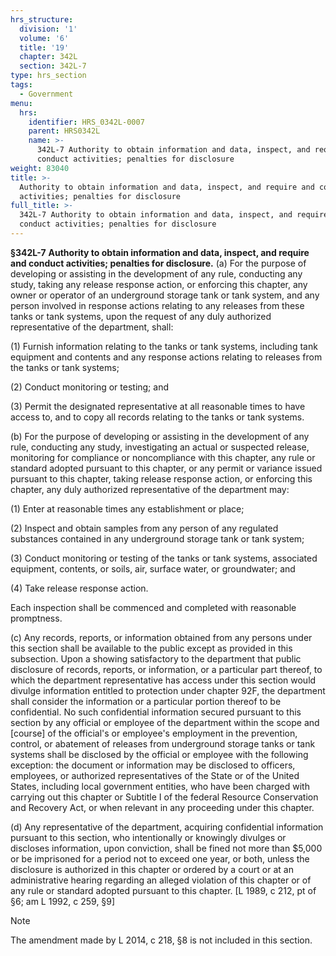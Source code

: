 ```yaml
---
hrs_structure:
  division: '1'
  volume: '6'
  title: '19'
  chapter: 342L
  section: 342L-7
type: hrs_section
tags:
  - Government
menu:
  hrs:
    identifier: HRS_0342L-0007
    parent: HRS0342L
    name: >-
      342L-7 Authority to obtain information and data, inspect, and require and
      conduct activities; penalties for disclosure
weight: 83040
title: >-
  Authority to obtain information and data, inspect, and require and conduct
  activities; penalties for disclosure
full_title: >-
  342L-7 Authority to obtain information and data, inspect, and require and
  conduct activities; penalties for disclosure
---
```

**§342L-7** **Authority to obtain information and data, inspect, and require and conduct activities; penalties for disclosure.** (a) For the purpose of developing or assisting in the development of any rule, conducting any study, taking any release response action, or enforcing this chapter, any owner or operator of an underground storage tank or tank system, and any person involved in response actions relating to any releases from these tanks or tank systems, upon the request of any duly authorized representative of the department, shall:

(1) Furnish information relating to the tanks or tank systems, including tank equipment and contents and any response actions relating to releases from the tanks or tank systems;

(2) Conduct monitoring or testing; and

(3) Permit the designated representative at all reasonable times to have access to, and to copy all records relating to the tanks or tank systems.

(b) For the purpose of developing or assisting in the development of any rule, conducting any study, investigating an actual or suspected release, monitoring for compliance or noncompliance with this chapter, any rule or standard adopted pursuant to this chapter, or any permit or variance issued pursuant to this chapter, taking release response action, or enforcing this chapter, any duly authorized representative of the department may:

(1) Enter at reasonable times any establishment or place;

(2) Inspect and obtain samples from any person of any regulated substances contained in any underground storage tank or tank system;

(3) Conduct monitoring or testing of the tanks or tank systems, associated equipment, contents, or soils, air, surface water, or groundwater; and

(4) Take release response action.

Each inspection shall be commenced and completed with reasonable promptness.

(c) Any records, reports, or information obtained from any persons under this section shall be available to the public except as provided in this subsection. Upon a showing satisfactory to the department that public disclosure of records, reports, or information, or a particular part thereof, to which the department representative has access under this section would divulge information entitled to protection under chapter 92F, the department shall consider the information or a particular portion thereof to be confidential. No such confidential information secured pursuant to this section by any official or employee of the department within the scope and [course] of the official's or employee's employment in the prevention, control, or abatement of releases from underground storage tanks or tank systems shall be disclosed by the official or employee with the following exception: the document or information may be disclosed to officers, employees, or authorized representatives of the State or of the United States, including local government entities, who have been charged with carrying out this chapter or Subtitle I of the federal Resource Conservation and Recovery Act, or when relevant in any proceeding under this chapter.

(d) Any representative of the department, acquiring confidential information pursuant to this section, who intentionally or knowingly divulges or discloses information, upon conviction, shall be fined not more than $5,000 or be imprisoned for a period not to exceed one year, or both, unless the disclosure is authorized in this chapter or ordered by a court or at an administrative hearing regarding an alleged violation of this chapter or of any rule or standard adopted pursuant to this chapter. [L 1989, c 212, pt of §6; am L 1992, c 259, §9]

Note

The amendment made by L 2014, c 218, §8 is not included in this section.